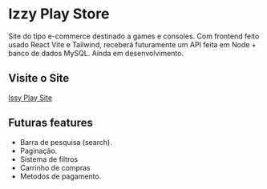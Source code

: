 # Izzy Play Store

Site do tipo e-commerce destinado a games e consoles. Com frontend feito usado React Vite e Tailwind, receberá futuramente um API feita em Node +  banco de dados MySQL.
Ainda em desenvolvimento.

## Visite o Site

[Issy Play Site]([https://izzy-play-store-vicente-silvas-projects.vercel.app/])

## Futuras features

- Barra de pesquisa (search).
- Paginação.
- Sistema de filtros
- Carrinho de compras
- Metodos de pagamento.


